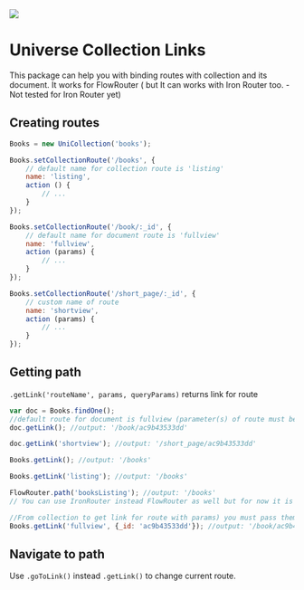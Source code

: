 <img src="http://uniproject.vazco.eu/black_logo.png" />

# Universe Collection Links
This package can help you with binding routes with collection and its document.
It works for FlowRouter ( but It can works with Iron Router too. - Not tested for Iron Router yet)

## Creating routes
```js
Books = new UniCollection('books');

Books.setCollectionRoute('/books', {
    // default name for collection route is 'listing'
    name: 'listing',
    action () {
        // ...
    }
});

Books.setCollectionRoute('/book/:_id', {
    // default name for document route is 'fullview'
    name: 'fullview',
    action (params) {
        // ...
    }
});

Books.setCollectionRoute('/short_page/:_id', {
    // custom name of route
    name: 'shortview',
    action (params) {
        // ...
    }
});
```
## Getting path

`.getLink('routeName', params, queryParams)` returns link for route

```js
var doc = Books.findOne();
//default route for document is fullview (parameter(s) of route must be the same as key(s) of document)
doc.getLink(); //output: '/book/ac9b43533dd'

doc.getLink('shortview'); //output: '/short_page/ac9b43533dd'

Books.getLink(); //output: '/books'

Books.getLink('listing'); //output: '/books'

FlowRouter.path('booksListing'); //output: '/books'
// You can use IronRouter instead FlowRouter as well but for now it is not tested.

//From collection to get link for route with params) you must pass them.
Books.getLink('fullview', {_id: 'ac9b43533dd'}); //output: '/book/ac9b43533dd'
```

## Navigate to path

Use `.goToLink()` instead `.getLink()` to change current route.
